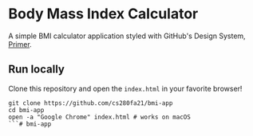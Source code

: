 # Body Mass Index Calculator

A simple BMI calculator application styled with GitHub's Design System, [Primer](https://primer.style/).


## Run locally

Clone this repository and open the `index.html` in your favorite browser!

```text
git clone https://github.com/cs280fa21/bmi-app
cd bmi-app
open -a "Google Chrome" index.html # works on macOS
```# bmi-app
